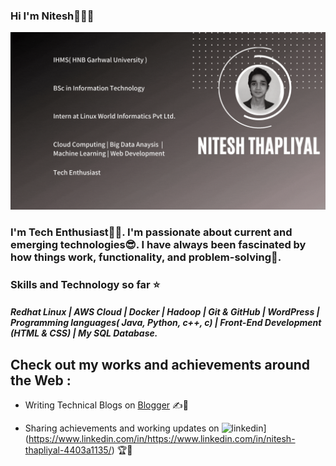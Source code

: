 ### Hi I'm Nitesh👋👨‍🎓
<img src ="https://github.com/Nitesh-thapliyal/Nitesh-thapliyal/blob/main/Nitesh%20thapliyal.gif">

### I'm Tech Enthusiast👨‍💻. I'm passionate about current and emerging technologies😎. I have always been fascinated by how things work, functionality, and problem-solving🧐.

### Skills and Technology so far ⭐
##### Redhat Linux | AWS Cloud | Docker | Hadoop | Git & GitHub | WordPress | Programming languages( Java, Python, c++, c) | Front-End Development (HTML & CSS) | My SQL Database.

## Check out my works and achievements around the Web :

- Writing Technical Blogs on <a href="https://bauddhik-geek.blogspot.com/">Blogger</a> ✍📃

- Sharing achievements and working updates on <img src='https://cdn.jsdelivr.net/npm/simple-icons@3.0.1/icons/linkedin.svg' alt='linkedin' height='40'>](https://www.linkedin.com/in/https://www.linkedin.com/in/nitesh-thapliyal-4403a1135/)   🏆🥇
